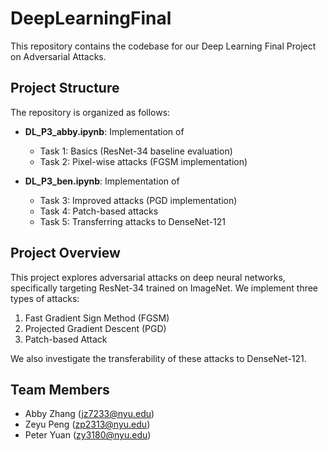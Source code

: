 # DeepLearningFinal

This repository contains the codebase for our Deep Learning Final Project on Adversarial Attacks.

## Project Structure

The repository is organized as follows:

- **DL_P3_abby.ipynb**: Implementation of 
  - Task 1: Basics (ResNet-34 baseline evaluation)
  - Task 2: Pixel-wise attacks (FGSM implementation)

- **DL_P3_ben.ipynb**: Implementation of
  - Task 3: Improved attacks (PGD implementation)
  - Task 4: Patch-based attacks
  - Task 5: Transferring attacks to DenseNet-121

## Project Overview

This project explores adversarial attacks on deep neural networks, specifically targeting ResNet-34 trained on ImageNet. We implement three types of attacks:
1. Fast Gradient Sign Method (FGSM)
2. Projected Gradient Descent (PGD)
3. Patch-based Attack

We also investigate the transferability of these attacks to DenseNet-121.

## Team Members

- Abby Zhang (jz7233@nyu.edu)
- Zeyu Peng (zp2313@nyu.edu)
- Peter Yuan (zy3180@nyu.edu)
